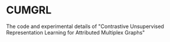 # CUMGRL
The code and experimental details of "Contrastive Unsupervised  Representation Learning for Attributed Multiplex Graphs"
